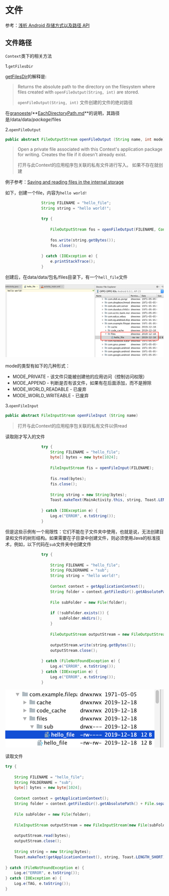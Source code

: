 # 文件

参考：[浅析 Android 存储方式以及路径 API](https://juejin.im/entry/58b2f1ee8d6d810057f11fa9)

## 文件路径

`Context`类下的相关方法

1.`getFilesDir`

[getFilesDir](https://developer.android.com/reference/android/content/Context#getFilesDir())的解释是:

> Returns the absolute path to the directory on the filesystem where files created with `openFileOutput(String, int)` are stored.
>
> `openFileOutput(String, int)` 文件创建的文件的绝对路径

在[granoeste](https://gist.github.com/granoeste)/**[EachDirectoryPath.md](https://gist.github.com/granoeste/5574148)**的说明，其路径是/data/data/*package*/files



2.`openFileOutput`

```java
public abstract FileOutputStream openFileOutput (String name, int mode)
```

> Open a private file associated with this Context's application package for writing. Creates the file if it doesn't already exist.
>
> 打开与此Context的应用程序包关联的私有文件进行写入。 如果不存在就创建

例子参考：[Saving and reading files in the internal storage](http://www.lucazanini.eu/en/2016/android/saving-reading-files-internal-storage/)

如下，创建一个file，内容为`hello world!`

```java
                String FILENAME = "hello_file";
                String string = "hello world!";

                try {

                    FileOutputStream fos = openFileOutput(FILENAME, Context.MODE_PRIVATE);

                    fos.write(string.getBytes());
                    fos.close();

                } catch (IOException e) {
                    e.printStackTrace();
                }
```

创建后，在data/data/包名/files目录下，有一个`hell_file`文件

![038](https://github.com/winfredzen/Android-Basic/blob/master/images/038.png)

mode的类型有如下的几种形式：

+ MODE_PRIVATE - 该文件只能被创建他的应用访问（控制访问权限）
+ MODE_APPEND - 判断是否有该文件，如果有在后面添加，而不是擦除
+ MODE_WORLD_READABLE - 已废弃
+ MODE_WORLD_WRITEABLE - 已废弃

3.`openFileInput`

```java
public abstract FileInputStream openFileInput (String name)
```
>打开与此Context的应用程序包关联的私有文件以供read

读取刚才写入的文件

```java
                try {
                    String FILENAME = "hello_file";
                    byte[] bytes = new byte[1024];

                    FileInputStream fis = openFileInput(FILENAME);

                    fis.read(bytes);
                    fis.close();

                    String string = new String(bytes);
                    Toast.makeText(MainActivity.this, string, Toast.LENGTH_SHORT).show();

                } catch (IOException e) {
                    Log.e("ERROR", e.toString());
                }

```

但是这些示例有一个局限性：它们不能在子文件夹中使用，也就是说，无法创建目录和文件的树形结构。如果需要在子目录中创建文件，则必须使用Java的标准技术，例如，以下代码在`sub`文件夹中创建文件

```java
                try {

                    String FILENAME = "hello_file";
                    String FOLDERNAME = "sub";
                    String string = "hello world!";

                    Context context = getApplicationContext();
                    String folder = context.getFilesDir().getAbsolutePath() + File.separator + FOLDERNAME;

                    File subFolder = new File(folder);

                    if (!subFolder.exists()) {
                        subFolder.mkdirs();
                    }

                    FileOutputStream outputStream = new FileOutputStream(new File(subFolder, FILENAME));

                    outputStream.write(string.getBytes());
                    outputStream.close();

                } catch (FileNotFoundException e) {
                    Log.e("ERROR", e.toString());
                } catch (IOException e) {
                    Log.e("ERROR", e.toString());
                }
```

![039](https://github.com/winfredzen/Android-Basic/blob/master/images/039.png)

读取文件

```java
try {

	String FILENAME = "hello_file";
	String FOLDERNAME = "sub";
	byte[] bytes = new byte[1024];

	Context context = getApplicationContext();
	String folder = context.getFilesDir().getAbsolutePath() + File.separator + FOLDERNAME;

	File subFolder = new File(folder);

	FileInputStream outputStream = new FileInputStream(new File(subFolder, FILENAME));

	outputStream.read(bytes);
	outputStream.close();

	String string = new String(bytes);
	Toast.makeText(getApplicationContext(), string, Toast.LENGTH_SHORT).show();

} catch (FileNotFoundException e) {
	Log.e("ERROR", e.toString());
} catch (IOException e) {
	Log.e(TAG, e.toString());
}
```








